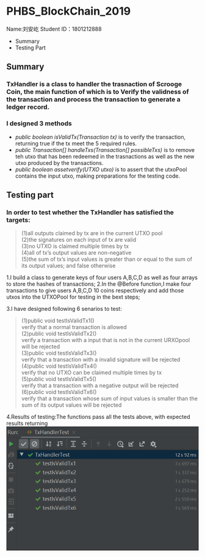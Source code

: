 # PHBS_BlockChain_2019
Name:刘安屹
Student ID：1801212888



  - Summary
  - Testing Part
 


## Summary
### TxHandler is a class to handler the trasnaction of Scrooge Coin, the main function of which is to Verify the validness of the transaction and process the transaction to generate a ledger record.
### I designed 3 methods
- *public boolean isValidTx(Transaction tx)* is to verify the transaction, returning true if the tx meet the 5 required rules.
- *public Transaction[] handleTxs(Transaction[] possibleTxs)* is to remove teh utxo that has been redeemed in the trasnactions as well as the new utxo produced by the transactions.
- *public boolean assetverify(UTXO utxo)* is to assert that the utxoPool contains the input utxo, making preparations for the testing code.



## Testing part

### In order to test whether the TxHandler has satisfied the targets:
>(1)all outputs claimed by tx are in the current UTXO pool  <br>
>(2)the signatures on each input of tx are valid  <br>
>(3)no UTXO is claimed multiple times by tx    <br>
>(4)all of tx’s output values are non-negative  <br>
>(5)the sum of tx’s input values is greater than or equal to the sum of its output values; and false otherwise

1.I build a class to generate keys of four users A,B,C,D as well as four arrays to store the hashes of transactions;
2.In the @Before function,I make four transactions to give users A,B,C,D 10 coins respectively and add those utxos into the UTXOPool for testing in the bext steps;

3.I have designed following 6 senarios to test:
>(1)public void testIsValidTx1()  <br>
    verify that a normal transaction is allowed  <br>
>(2)public void testIsValidTx2()  <br>
   verify a transaction with a input that is not in the current URXOpool will be rejected  <br>
>(3)public void testIsValidTx3()  <br>
   verify that a transaction with a invalid signature will be rejected   <br>
>(4)public void testIsValidTx4()  <br>
   verify that no UTXO can be claimed multiple times by tx  <br>
>(5)public void testIsValidTx5() <br>
   verify that a transaction with a negative output will be rejected  <br>
>(6)public void testIsValidTx6()  <br>
   verify that a transaction whose sum of input values is smaller than the sum of its output values will be rejected  <br>

4.Results of testing:The functions pass all the tests above, with expected results returning
![](https://github.com/Keira-liu/PHBS_BlockChain_2019/raw/master/Testing%20Results.png)
